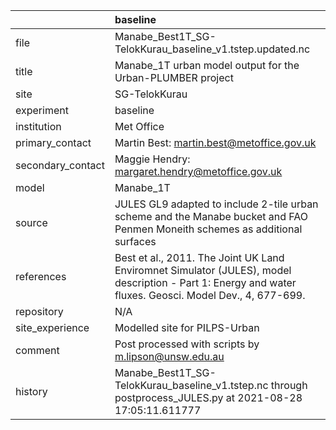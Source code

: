 |                   | baseline                                                                                                                                                |
|:------------------|:--------------------------------------------------------------------------------------------------------------------------------------------------------|
| file              | Manabe_Best1T_SG-TelokKurau_baseline_v1.tstep.updated.nc                                                                                                |
| title             | Manabe_1T urban model output for the Urban-PLUMBER project                                                                                              |
| site              | SG-TelokKurau                                                                                                                                           |
| experiment        | baseline                                                                                                                                                |
| institution       | Met Office                                                                                                                                              |
| primary_contact   | Martin Best: martin.best@metoffice.gov.uk                                                                                                               |
| secondary_contact | Maggie Hendry: margaret.hendry@metoffice.gov.uk                                                                                                         |
| model             | Manabe_1T                                                                                                                                               |
| source            | JULES GL9 adapted to include 2-tile urban scheme and the Manabe bucket and FAO Penmen Moneith schemes as additional surfaces                            |
| references        | Best et al., 2011. The Joint UK Land Enviromnet Simulator (JULES), model description - Part 1: Energy and water fluxes. Geosci. Model Dev., 4, 677-699. |
| repository        | N/A                                                                                                                                                     |
| site_experience   | Modelled site for PILPS-Urban                                                                                                                           |
| comment           | Post processed with scripts by m.lipson@unsw.edu.au                                                                                                     |
| history           | Manabe_Best1T_SG-TelokKurau_baseline_v1.tstep.nc through postprocess_JULES.py at 2021-08-28 17:05:11.611777                                             |
